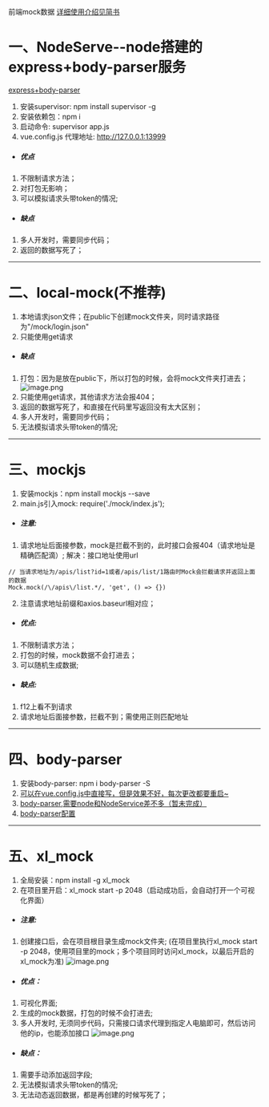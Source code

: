 前端mock数据
[详细使用介绍见简书](https://www.jianshu.com/p/ad5a55de78cf?_blank)

# 一、NodeServe--node搭建的express+body-parser服务
[express+body-parser](https://segmentfault.com/a/1190000020989763?utm_source=tag-newest?_blank)
1. 安装supervisor: npm install supervisor -g
2. 安装依赖包：npm i
3. 启动命令: supervisor app.js
4. vue.config.js 代理地址: http://127.0.0.1:13999
- ##### 优点
1. 不限制请求方法；
2. 对打包无影响；
3. 可以模拟请求头带token的情况;

- ##### 缺点
1. 多人开发时，需要同步代码；
2. 返回的数据写死了；

***
# 二、local-mock(不推荐)
1. 本地请求json文件；在public下创建mock文件夹，同时请求路径为"/mock/login.json"
2. 只能使用get请求
- ##### 缺点
 1.  打包：因为是放在public下，所以打包的时候，会将mock文件夹打进去；
![image.png](https://upload-images.jianshu.io/upload_images/26128988-e9a5a46edf99d299.png?imageMogr2/auto-orient/strip%7CimageView2/2/w/1240)
2. 只能使用get请求，其他请求方法会报404；
3. 返回的数据写死了，和直接在代码里写返回没有太大区别；
4. 多人开发时，需要同步代码；
5. 无法模拟请求头带token的情况;


***
# 三、mockjs
1. 安装mockjs：npm install mockjs --save
2. main.js引入mock: require('./mock/index.js');
- ##### 注意:
1. 请求地址后面接参数，mock是拦截不到的，此时接口会报404（请求地址是精确匹配滴）;
解决：接口地址使用url
```
// 当请求地址为/apis/list?id=1或者/apis/list/1路由时Mock会拦截请求并返回上面的数据
Mock.mock(/\/apis\/list.*/, 'get', () => {})
```
2. 注意请求地址前缀和axios.baseurl相对应；
- ##### 优点:
1. 不限制请求方法；
2. 打包的时候，mock数据不会打进去；
3. 可以随机生成数据;
- ##### 缺点:
1. f12上看不到请求
2. 请求地址后面接参数，拦截不到；需使用正则匹配地址

***
# 四、body-parser
1. 安装body-parser: npm i body-parser -S
2. [可以在vue.config.js中直接写，但是效果不好，每次更改都要重启~](https://blog.csdn.net/hl971115/article/details/92412501?_blank)
3. [body-parser,需要node和NodeService差不多（暂未完成）](https://segmentfault.com/a/1190000020989763?utm_source=tag-newest?_blank)
4. [body-parser配置](https://segmentfault.com/a/1190000022547716?_blank)

***
# 五、xl_mock
1. 全局安装：npm install -g xl_mock
2. 在项目里开启：xl_mock start -p 2048（启动成功后，会自动打开一个可视化界面）
- ##### 注意:
1. 创建接口后，会在项目根目录生成mock文件夹; (在项目里执行xl_mock start -p 2048，使用项目里的mock；多个项目同时访问xl_mock，以最后开启的xl_mock为准)
![image.png](https://upload-images.jianshu.io/upload_images/26128988-8a527dc8625c81a1.png?imageMogr2/auto-orient/strip%7CimageView2/2/w/1240)

- ##### 优点：
1. 可视化界面;
2. 生成的mock数据，打包的时候不会打进去;
3. 多人开发时, 无须同步代码，只需接口请求代理到指定人电脑即可，然后访问他的ip，也能添加接口
![image.png](https://upload-images.jianshu.io/upload_images/26128988-dc5d1db00b368c24.png?imageMogr2/auto-orient/strip%7CimageView2/2/w/1240)


- ##### 缺点：
1. 需要手动添加返回字段;
2. 无法模拟请求头带token的情况;
3. 无法动态返回数据，都是再创建的时候写死了；

